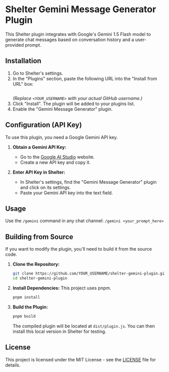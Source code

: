 # Shelter Gemini Message Generator Plugin

This Shelter plugin integrates with Google's Gemini 1.5 Flash model to generate chat messages based on conversation history and a user-provided prompt.

## Installation

1.  Go to Shelter's settings.
2.  In the "Plugins" section, paste the following URL into the "Install from URL" box:
    ```    https://<YOUR_USERNAME>.github.io/shelter-gemini-plugin/
    ```
    *(Replace `<YOUR_USERNAME>` with your actual GitHub username.)*
3.  Click "Install". The plugin will be added to your plugins list.
4.  Enable the "Gemini Message Generator" plugin.

## Configuration (API Key)

To use this plugin, you need a Google Gemini API key.

1.  **Obtain a Gemini API Key:**
    *   Go to the [Google AI Studio](https://aistudio.google.com/app/apikey) website.
    *   Create a new API key and copy it.

2.  **Enter API Key in Shelter:**
    *   In Shelter's settings, find the "Gemini Message Generator" plugin and click on its settings.
    *   Paste your Gemini API key into the text field.

## Usage

Use the `/gemini` command in any chat channel:
`/gemini <your_prompt_here>`

## Building from Source

If you want to modify the plugin, you'll need to build it from the source code.

1.  **Clone the Repository:**
    ```bash
    git clone https://github.com/YOUR_USERNAME/shelter-gemini-plugin.git
    cd shelter-gemini-plugin
    ```

2.  **Install Dependencies:**
    This project uses pnpm.
    ```bash
    pnpm install
    ```

3.  **Build the Plugin:**
    ```bash
    pnpm build
    ```
    The compiled plugin will be located at `dist/plugin.js`. You can then install this local version in Shelter for testing.

## License

This project is licensed under the MIT License - see the [LICENSE](LICENSE) file for details.
